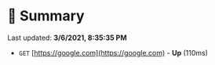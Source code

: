# 📖 Summary
Last updated: **3/6/2021, 8:35:35 PM**

- `GET` [https://google.com](https://google.com) - **Up** (110ms)
